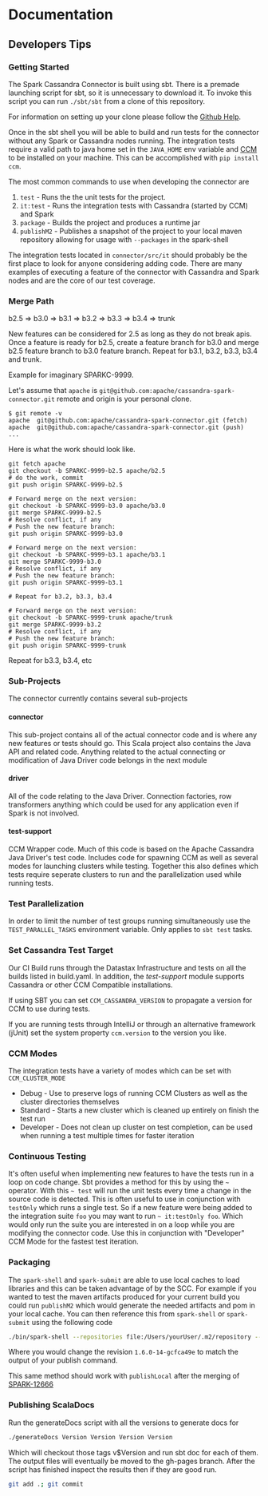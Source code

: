 # Documentation

## Developers Tips

### Getting Started

The Spark Cassandra Connector is built using sbt. There is a premade
launching script for sbt, so it is unnecessary to download it. To invoke
this script you can run `./sbt/sbt` from a clone of this repository.

For information on setting up your clone please follow the [Github 
Help](https://help.github.com/articles/cloning-a-repository/).

Once in the sbt shell you will be able to build and run tests for the
connector without any Spark or Cassandra nodes running. The integration tests 
require a valid path to java home set in the `JAVA_HOME` env variable and 
[CCM](https://github.com/riptano/ccm) to be installed on your machine. 
This can be accomplished with `pip install ccm`.
 
The most common commands to use when developing the connector are

1. `test` - Runs the the unit tests for the project.
2. `it:test` - Runs the integration tests with Cassandra (started by CCM) and Spark
3. `package` - Builds the project and produces a runtime jar
4. `publishM2` - Publishes a snapshot of the project to your local maven repository allowing for usage with `--packages` in the spark-shell

The integration tests located in `connector/src/it` should
probably be the first place to look for anyone considering adding code.
There are many examples of executing a feature of the connector with
Cassandra and Spark nodes and are the core of our test coverage.

### Merge Path

b2.5 => b3.0 => b3.1 => b3.2 => b3.3 => b3.4 => trunk

New features can be considered for 2.5 as long as they do not break apis.
Once a feature is ready for b2.5, create a feature branch for b3.0 and merge
b2.5 feature branch to b3.0 feature branch. Repeat for b3.1, b3.2, b3.3, b3.4 and trunk. 

Example for imaginary SPARKC-9999.

Let's assume that `apache` is `git@github.com:apache/cassandra-spark-connector.git` remote 
and origin is your personal clone.
```shell
$ git remote -v
apache	git@github.com:apache/cassandra-spark-connector.git (fetch)
apache	git@github.com:apache/cassandra-spark-connector.git (push)
...
```

Here is what the work should look like.

```shell
git fetch apache
git checkout -b SPARKC-9999-b2.5 apache/b2.5
# do the work, commit
git push origin SPARKC-9999-b2.5
 
# Forward merge on the next version:
git checkout -b SPARKC-9999-b3.0 apache/b3.0
git merge SPARKC-9999-b2.5
# Resolve conflict, if any
# Push the new feature branch:
git push origin SPARKC-9999-b3.0

# Forward merge on the next version:
git checkout -b SPARKC-9999-b3.1 apache/b3.1
git merge SPARKC-9999-b3.0
# Resolve conflict, if any
# Push the new feature branch:
git push origin SPARKC-9999-b3.1

# Repeat for b3.2, b3.3, b3.4
 
# Forward merge on the next version:
git checkout -b SPARKC-9999-trunk apache/trunk
git merge SPARKC-9999-b3.2
# Resolve conflict, if any
# Push the new feature branch:
git push origin SPARKC-9999-trunk
```
Repeat for b3.3, b3.4, etc

### Sub-Projects

The connector currently contains several sub-projects

#### connector
This sub-project contains all of the actual connector code and is where
any new features or tests should go. This Scala project also contains the
Java API and related code. Anything related to the actual connecting or modification
of Java Driver code belongs in the next module

#### driver
All of the code relating to the Java Driver. Connection factories, row transformers
anything which could be used for any application even if Spark is not involved.


#### test-support
CCM Wrapper code. Much of this code is based on the Apache Cassandra Java Driver's test code. 
Includes code for spawning CCM as well as several modes for launching clusters
while testing. Together this also defines which tests require seperate clusters to
run and the parallelization used while running tests.

### Test Parallelization

In order to limit the number of test groups running simultaneously use the
`TEST_PARALLEL_TASKS` environment variable. Only applies to `sbt test` tasks.

### Set Cassandra Test Target
Our CI Build runs through the Datastax Infrastructure and tests on all the builds
listed in build.yaml. In addition, the _test-support_ module supports Cassandra
or other CCM Compatible installations.

If using SBT you can set
`CCM_CASSANDRA_VERSION` to propagate a version for CCM to use during tests.

If you are running tests through IntelliJ or through an alternative framework (jUnit)
set the system property `ccm.version` to the version you like.

### CCM Modes
The integration tests have a variety of modes which can be set with `CCM_CLUSTER_MODE`

* Debug - Use to preserve logs of running CCM Clusters as well as the cluster directories themselves
* Standard - Starts a new cluster which is cleaned up entirely on finish the test run
* Developer - Does not clean up cluster on test completion, can be used when running a test multiple times for faster iteration

### Continuous Testing

It's often useful when implementing new features to have the tests run
in a loop on code change. Sbt provides a method for this by using the
`~` operator. With this `~ test` will run the unit tests every time a
change in the source code is detected. This is often useful to use in
conjunction with `testOnly` which runs a single test. So if a new feature
were being added to the integration suite `foo` you may want to run
`~ it:testOnly foo`. Which would only run the suite you are interested in
on a loop while you are modifying the connector code. Use this in conjunction
with "Developer" CCM Mode for the fastest test iteration.

### Packaging

The `spark-shell` and `spark-submit` are able to use local caches to load
libraries and this can be taken advantage of by the SCC. For example
if you wanted to test the maven artifacts produced for your current build
you could run `publishM2` which would generate the needed artifacts and
pom in your local cache. You can then reference this from `spark-shell`
or `spark-submit` using the following code 
```bash
./bin/spark-shell --repositories file:/Users/yourUser/.m2/repository --packages com.datastax.spark:spark-cassandra-connector_2.10:1.6.0-14-gcfca49e
```
Where you would change the revision `1.6.0-14-gcfca49e` to match the output
of your publish command. 

This same method should work with `publishLocal`
after the merging of [SPARK-12666](https://issues.apache.org/jira/browse/SPARK-12666)


### Publishing ScalaDocs

Run the generateDocs script with all the versions to generate docs for

```bash
./generateDocs Version Version Version Version
```
Which will checkout those tags v$Version and run sbt doc for each of them.
The output files will eventually be moved to the gh-pages branch. After the
script has finished inspect the results then if they are good run.

```bash
git add .; git commit
```
